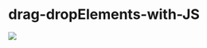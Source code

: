 # drag-dropElements-with-JS

<img src = "https://miro.medium.com/max/1400/1*OipRgPmJVolUKxFOGsfIZA.gif">
